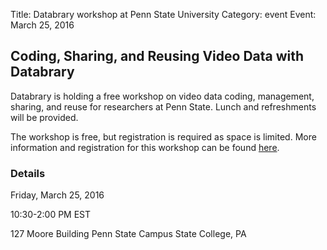 Title: Databrary workshop at Penn State University
Category: event
Event: March 25, 2016

## Coding, Sharing, and Reusing Video Data with Databrary

Databrary is holding a free workshop on video data coding, management, sharing, and reuse for researchers at Penn State. 
Lunch and refreshments will be provided. 

The workshop is free, but registration is required as space is limited. 
More information and registration for this workshop can be found [here](http://goo.gl/forms/rhLBVAU5M6).


### Details 
Friday, March 25, 2016

10:30-2:00 PM EST

127 Moore Building
Penn State Campus
State College, PA

